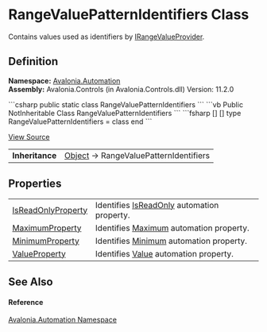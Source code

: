 # RangeValuePatternIdentifiers Class


Contains values used as identifiers by <a href="T_Avalonia_Automation_Provider_IRangeValueProvider">IRangeValueProvider</a>.



## Definition
**Namespace:** <a href="N_Avalonia_Automation">Avalonia.Automation</a>  
**Assembly:** Avalonia.Controls (in Avalonia.Controls.dll) Version: 11.2.0

<Tabs groupId="api-code-preview">
<TabItem value="csharp" label="C#">
```csharp
public static class RangeValuePatternIdentifiers
```
</TabItem>
<TabItem value="vb" label="VB">
```vb
Public NotInheritable Class RangeValuePatternIdentifiers
```
</TabItem>
<TabItem value="fsharp" label="F#">
```fsharp
[<AbstractClassAttribute>]
[<SealedAttribute>]
type RangeValuePatternIdentifiers = class end
```
</TabItem>
</Tabs>



<a href="https://github.com/AvaloniaUI/Avalonia/tree/master/src/Avalonia.Controls/Automation/RangeValuePatternIdentifiers.cs" title="View the source code">View Source</a>

<table>
<tr><td><strong>Inheritance</strong></td><td><a href="https://learn.microsoft.com/dotnet/api/system.object" target="_blank" rel="noopener noreferrer">Object</a>  →  RangeValuePatternIdentifiers</td></tr>
</table>



## Properties
<table>
<tr>
<td><a href="P_Avalonia_Automation_RangeValuePatternIdentifiers_IsReadOnlyProperty">IsReadOnlyProperty</a></td>
<td>Identifies <a href="P_Avalonia_Automation_Provider_IRangeValueProvider_IsReadOnly">IsReadOnly</a> automation property.</td>
</tr>
<tr>
<td><a href="P_Avalonia_Automation_RangeValuePatternIdentifiers_MaximumProperty">MaximumProperty</a></td>
<td>Identifies <a href="P_Avalonia_Automation_Provider_IRangeValueProvider_Maximum">Maximum</a> automation property.</td>
</tr>
<tr>
<td><a href="P_Avalonia_Automation_RangeValuePatternIdentifiers_MinimumProperty">MinimumProperty</a></td>
<td>Identifies <a href="P_Avalonia_Automation_Provider_IRangeValueProvider_Minimum">Minimum</a> automation property.</td>
</tr>
<tr>
<td><a href="P_Avalonia_Automation_RangeValuePatternIdentifiers_ValueProperty">ValueProperty</a></td>
<td>Identifies <a href="P_Avalonia_Automation_Provider_IRangeValueProvider_Value">Value</a> automation property.</td>
</tr>
</table>

## See Also


#### Reference
<a href="N_Avalonia_Automation">Avalonia.Automation Namespace</a>  

